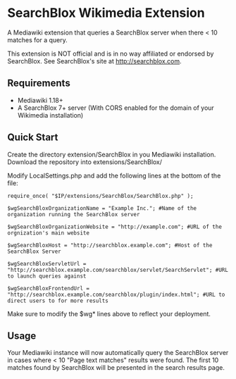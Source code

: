 SearchBlox Wikimedia Extension
==========

A Mediawiki extension that queries a SearchBlox server when there < 10 matches for a query.

This extension is NOT official and is in no way affiliated or endorsed by SearchBlox. 
See SearchBlox's site at http://searchblox.com.

## Requirements
* Mediawiki 1.18+
* A SearchBlox 7+ server (With CORS enabled for the domain of your Wikimedia installation)

## Quick Start
Create the directory extension/SearchBlox in you Mediawiki installation.
Download the repository into extensions/SearchBlox/

Modify LocalSettings.php and add the following lines at the bottom of the file:


    require_once( "$IP/extensions/SearchBlox/SearchBlox.php" );

    $wgSearchBloxOrganizationName = "Example Inc."; #Name of the organization running the SearchBlox server

    $wgSearchBloxOrganizationWebsite = "http://example.com"; #URL of the orgnization's main website

    $wgSearchBloxHost = "http://searchblox.example.com"; #Host of the SearchBlox Server

    $wgSearchBloxServletUrl = "http://searchblox.example.com/searchblox/servlet/SearchServlet"; #URL to launch queries against

    $wgSearchBloxFrontendUrl = "http://searchblox.example.com/searchblox/plugin/index.html"; #URL to direct users to for more results

Make sure to modify the $wg* lines above to reflect your deployment.

## Usage
Your Mediawiki instance will now automatically query the SearchBlox server in cases where < 10 "Page text matches" results were found.
The first 10 matches found by SearchBlox will be presented in the search results page.

